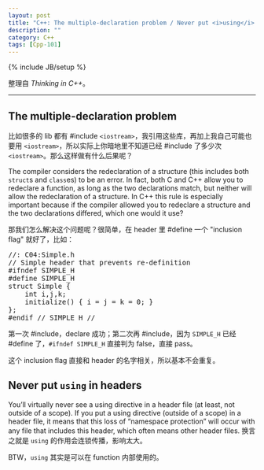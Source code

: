 ```yaml
---
layout: post
title: "C++: The multiple-declaration problem / Never put <i>using</i> in headers"
description: ""
category: C++
tags: [Cpp-101]
---
```

{% include JB/setup %}

整理自 _Thinking in C++_。

-----

## The multiple-declaration problem

比如很多的 lib 都有 #include `<iostream>`，我引用这些库，再加上我自己可能也要用 `<iostream>`，所以实际上你暗地里不知道已经 #include 了多少次 `<iostream>`。那么这样做有什么后果呢？

The compiler considers the redeclaration of a structure (this includes both `struct`s and `class`es) to be an error. In fact, both C and C++ allow you to redeclare a function, as long as the two declarations match, but neither will allow the redeclaration of a structure. In C++ this rule is especially important because if the compiler allowed you to redeclare a structure and the two declarations differed, which one would it use?

那我们怎么解决这个问题呢？很简单，在 header 里 #define 一个 "inclusion flag" 就好了，比如：

<pre class="prettyprint linenums">
//: C04:Simple.h
// Simple header that prevents re-definition
#ifndef SIMPLE_H
#define SIMPLE_H
struct Simple {
	int i,j,k;
	initialize() { i = j = k = 0; }
};
#endif // SIMPLE_H //
</pre>

第一次 #include，declare 成功；第二次再 #include，因为 `SIMPLE_H` 已经 #define 了，`#ifndef SIMPLE_H` 直接判为 false，直接 pass。

这个 inclusion flag 直接和 header 的名字相关，所以基本不会重复。

## Never put `using` in headers

You’ll virtually never see a using directive in a header file (at least, not outside of a scope). If you put a using directive (outside of a scope) in a header file, it means that this loss of “namespace protection” will occur with any file that includes this header, which often means other header files. 换言之就是 `using` 的作用会连锁传播，影响太大。

BTW，`using` 其实是可以在 function 内部使用的。